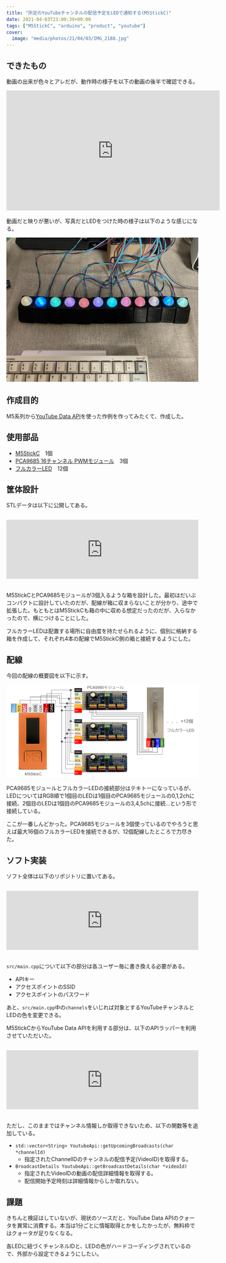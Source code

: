 ```yaml
---
title: "所定のYouTubeチャンネルの配信予定をLEDで通知する(M5StickC)"
date: 2021-04-03T23:09:39+09:00
tags: ["M5StickC", "arduino", "product", "youtube"]
cover:
  image: "media/photos/21/04/03/IMG_2188.jpg"
---
```


## できたもの

動画の出来が色々とアレだが、動作時の様子を以下の動画の後半で確認できる。

<iframe width="560" height="315" src="https://www.youtube.com/embed/wH_MpRYkO2Q" title="YouTube video player" frameborder="0" allow="accelerometer; autoplay; clipboard-write; encrypted-media; gyroscope; picture-in-picture" allowfullscreen></iframe>

動画だと映りが悪いが、写真だとLEDをつけた時の様子は以下のような感じになる。

![](/media/markdownx/c98f1f20-2852-481c-90fc-b69e02f22a96.jpg)

## 作成目的

M5系列から[YouTube Data API](https://developers.google.cn/youtube/v3/getting-started?hl=ja)を使った作例を作ってみたくて、作成した。

## 使用部品

- [M5StickC](https://www.switch-science.com/catalog/5517/)　1個
- [PCA9685 16チャンネル PWMモジュール](https://www.amazon.co.jp/dp/B07SLRG5J1/ref=sspa_dk_detail_2?psc=1&pd_rd_i=B07SLRG5J1&pd_rd_w=JlyLV&pf_rd_p=37aaae60-66a0-4093-9681-4dcd496d4545&pd_rd_wg=YaiWw&pf_rd_r=VGQHWW206PCHMKRVZ1HX&pd_rd_r=1e354ec9-6bf5-4bce-a522-484e60f54bfd&spLa=ZW5jcnlwdGVkUXVhbGlmaWVyPUExQlI5TVdCTlk0Q0xOJmVuY3J5cHRlZElkPUEwNzcyMjEyMUxBUjBaVVRMTVg0ViZlbmNyeXB0ZWRBZElkPUFKU1BDS0tHSFBKTlcmd2lkZ2V0TmFtZT1zcF9kZXRhaWwmYWN0aW9uPWNsaWNrUmVkaXJlY3QmZG9Ob3RMb2dDbGljaz10cnVl)　3個
- [フルカラーLED](https://akizukidenshi.com/catalog/g/gI-02476/)　12個

## 筐体設計

STLデータは以下に公開してある。

<iframe class="hatenablogcard" style="width:100%;height:155px;margin:15px 0;max-width:680px;" title="M5StickC full color led box by kouya17 - Thingiverse" src="https://hatenablog-parts.com/embed?url=https://www.thingiverse.com/thing:4815649" frameborder="0" scrolling="no"></iframe>

M5StickCとPCA9685モジュールが3個入るような箱を設計した。最初はだいぶコンパクトに設計していたのだが、配線が箱に収まらないことが分かり、途中で拡張した。もともとはM5StickCも箱の中に収める想定だったのだが、入らなかったので、横につけることにした。

フルカラーLEDは配置する場所に自由度を持たせられるように、個別に格納する箱を作成して、それぞれ4本の配線でM5StickC側の箱と接続するようにした。

## 配線

今回の配線の概要図を以下に示す。

![](/media/markdownx/d5d73217-7de7-430d-b14a-55705c345a24.png)

PCA9685モジュールとフルカラーLEDの接続部分はテキトーになっているが、LEDについてはRGB順で1個目のLEDは1個目のPCA9685モジュールの0,1,2chに接続、2個目のLEDは1個目のPCA9685モジュールの3,4,5chに接続…という形で接続している。

ここが一番しんどかった。PCA9685モジュールを3個使っているのでやろうと思えば最大16個のフルカラーLEDを接続できるが、12個配線したところで力尽きた。

## ソフト実装

ソフト全体は以下のリポジトリに置いてある。

<iframe class="hatenablogcard" style="width:100%;height:155px;margin:15px 0;max-width:680px;" title="kouya17/M5StickC-YouTube-broadcast-notice-App: 所定のYouTubeチャンネルの配信予定をLEDで通知する" src="https://hatenablog-parts.com/embed?url=https://github.com/kouya17/M5StickC-YouTube-broadcast-notice-App" frameborder="0" scrolling="no"></iframe>

`src/main.cpp`について以下の部分は各ユーザー毎に書き換える必要がある。

- APIキー
- アクセスポイントのSSID
- アクセスポイントのパスワード

あと、`src/main.cpp`中の`channels`をいじれば対象とするYouTubeチャンネルとLEDの色を変更できる。

M5StickCからYouTube Data APIを利用する部分は、以下のAPIラッパーを利用させていただいた。

<iframe class="hatenablogcard" style="width:100%;height:155px;margin:15px 0;max-width:680px;" title="witnessmenow/arduino-youtube-api: A wrapper around the youtube api for arduino" src="https://hatenablog-parts.com/embed?url=https://github.com/witnessmenow/arduino-youtube-api" frameborder="0" scrolling="no"></iframe>

ただし、このままではチャンネル情報しか取得できないため、以下の関数等を追加している。

- `std::vector<String> YoutubeApi::getUpcomingBroadcasts(char *channelId)`
	- 指定されたChannelIDのチャンネルの配信予定(VideoID)を取得する。
- `BroadcastDetails YoutubeApi::getBroadcastDetails(char *videoId)`
	- 指定されたVideoIDの動画の配信詳細情報を取得する。
	- 配信開始予定時刻は詳細情報からしか取れない。

## 課題

きちんと検証はしていないが、現状のソースだと、YouTube Data APIのクォータを異常に消費する。本当は1分ごとに情報取得とかをしたかったが、無料枠ではクォータが足りなくなる。

各LEDに紐づくチャンネルIDと、LEDの色がハードコーディングされているので、外部から設定できるようにしたい。
